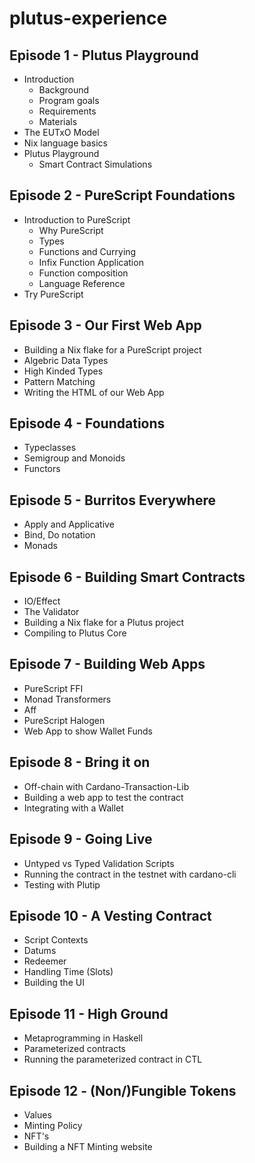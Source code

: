 # plutus-experience

## Episode 1 - Plutus Playground

- Introduction
  - Background
  - Program goals
  - Requirements
  - Materials
- The EUTxO Model
- Nix language basics
- Plutus Playground
  - Smart Contract Simulations

## Episode 2 - PureScript Foundations
- Introduction to PureScript
  - Why PureScript
  - Types
  - Functions and Currying
  - Infix Function Application
  - Function composition
  - Language Reference
- Try PureScript

## Episode 3 - Our First Web App

- Building a Nix flake for a PureScript project
- Algebric Data Types
- High Kinded Types
- Pattern Matching
- Writing the HTML of our Web App

## Episode 4 - Foundations

- Typeclasses
- Semigroup and Monoids
- Functors

## Episode 5 - Burritos Everywhere

- Apply and Applicative
- Bind, Do notation
- Monads

## Episode 6 - Building Smart Contracts

- IO/Effect
- The Validator
- Building a Nix flake for a Plutus project
- Compiling to Plutus Core

## Episode 7 - Building Web Apps

- PureScript FFI
- Monad Transformers
- Aff
- PureScript Halogen
- Web App to show Wallet Funds

## Episode 8 - Bring it on

- Off-chain with Cardano-Transaction-Lib
- Building a web app to test the contract
- Integrating with a Wallet

## Episode 9 - Going Live

- Untyped vs Typed Validation Scripts
- Running the contract in the testnet with cardano-cli
- Testing with Plutip

## Episode 10 - A Vesting Contract

- Script Contexts
- Datums
- Redeemer
- Handling Time (Slots)
- Building the UI

## Episode 11 - High Ground

- Metaprogramming in Haskell
- Parameterized contracts
- Running the parameterized contract in CTL

## Episode 12 - (Non/)Fungible Tokens
- Values
- Minting Policy
- NFT's
- Building a NFT Minting website
